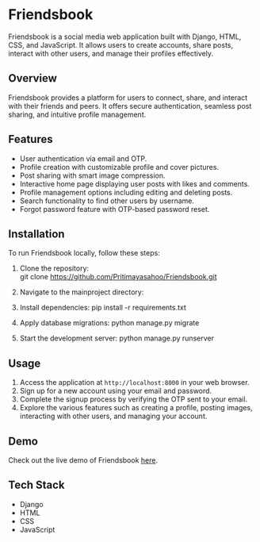 # Friendsbook

Friendsbook is a social media web application built with Django, HTML, CSS, and JavaScript. It allows users to create accounts, share posts, interact with other users, and manage their profiles effectively.

## Overview
Friendsbook provides a platform for users to connect, share, and interact with their friends and peers. It offers secure authentication, seamless post sharing, and intuitive profile management.

## Features
- User authentication via email and OTP.
- Profile creation with customizable profile and cover pictures.
- Post sharing with smart image compression.
- Interactive home page displaying user posts with likes and comments.
- Profile management options including editing and deleting posts.
- Search functionality to find other users by username.
- Forgot password feature with OTP-based password reset.

## Installation
To run Friendsbook locally, follow these steps:

1. Clone the repository:     
git clone https://github.com/Pritimayasahoo/Friendsbook.git

2. Navigate to the mainproject directory:

3. Install dependencies:
pip install -r requirements.txt

4. Apply database migrations:
python manage.py migrate

5. Start the development server:
python manage.py runserver



## Usage
1. Access the application at `http://localhost:8000` in your web browser.
2. Sign up for a new account using your email and password.
3. Complete the signup process by verifying the OTP sent to your email.
4. Explore the various features such as creating a profile, posting images, interacting with other users, and managing your account.

## Demo
Check out the live demo of Friendsbook [here](https://friendsbook-pqlo.onrender.com/loguser/?next=/).

## Tech Stack
- Django
- HTML
- CSS
- JavaScript



